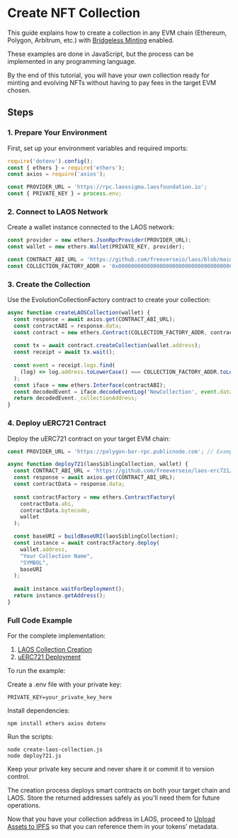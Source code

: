 # Create NFT Collection

This guide explains how to create a collection in any EVM chain (Ethereum, Polygon, Arbitrum, etc.) with [Bridgeless Minting](/learn/bridgeless-minting/introduction) enabled.

These examples are done in JavaScript, but the process can be implemented in any programming language.

By the end of this tutorial, you will have your own collection ready for minting and evolving NFTs without having to pay fees in the target EVM chosen.

## Steps

### 1. Prepare Your Environment

First, set up your environment variables and required imports:

```javascript
require('dotenv').config();
const { ethers } = require('ethers');
const axios = require('axios');

const PROVIDER_URL = 'https://rpc.laossigma.laosfoundation.io';
const { PRIVATE_KEY } = process.env;
```

### 2. Connect to LAOS Network
Create a wallet instance connected to the LAOS network:
```javascript
const provider = new ethers.JsonRpcProvider(PROVIDER_URL);
const wallet = new ethers.Wallet(PRIVATE_KEY, provider);

const CONTRACT_ABI_URL = 'https://github.com/freeverseio/laos/blob/main/pallets/laos-evolution/src/precompiles/evolution_collection_factory/contracts/EvolutionCollectionFactory.json?raw=true';
const COLLECTION_FACTORY_ADDR = '0x0000000000000000000000000000000000000403';
```
### 3. Create the Collection
Use the EvolutionCollectionFactory contract to create your collection:
```javascript
async function createLAOSCollection(wallet) {
  const response = await axios.get(CONTRACT_ABI_URL);
  const contractABI = response.data;
  const contract = new ethers.Contract(COLLECTION_FACTORY_ADDR, contractABI, wallet);
  
  const tx = await contract.createCollection(wallet.address);
  const receipt = await tx.wait();
  
  const event = receipt.logs.find(
    (log) => log.address.toLowerCase() === COLLECTION_FACTORY_ADDR.toLowerCase()
  );
  const iface = new ethers.Interface(contractABI);
  const decodedEvent = iface.decodeEventLog('NewCollection', event.data, event.topics);
  return decodedEvent._collectionAddress;
}
```
### 4. Deploy uERC721 Contract
Deploy the uERC721 contract on your target EVM chain:
```javascript
const PROVIDER_URL = 'https://polygon-bor-rpc.publicnode.com'; // Example for Polygon

async function deploy721(laosSiblingCollection, wallet) {
  const CONTRACT_ABI_URL = 'https://github.com/freeverseio/laos-erc721/blob/main/artifacts/contracts/ERC721Universal.sol/ERC721Universal.json?raw=true';
  const response = await axios.get(CONTRACT_ABI_URL);
  const contractData = response.data;
  
  const contractFactory = new ethers.ContractFactory(
    contractData.abi,
    contractData.bytecode,
    wallet
  );

  const baseURI = buildBaseURI(laosSiblingCollection);
  const instance = await contractFactory.deploy(
    wallet.address, 
    "Your Collection Name", 
    "SYMBOL", 
    baseURI
  );
  
  await instance.waitForDeployment();
  return instance.getAddress();
}
```
### Full Code Example
For the complete implementation:

1. [LAOS Collection Creation](https://github.com/freeverseio/laos-examples/blob/main/create-laos-collection.js)
2. [uERC721 Deployment](https://github.com/freeverseio/laos-examples/blob/main/deploy721.js)

To run the example:

Create a .env file with your private key:
```
PRIVATE_KEY=your_private_key_here
```
Install dependencies:

```
npm install ethers axios dotenv
```
Run the scripts:

```
node create-laos-collection.js
node deploy721.js
```

Keep your private key secure and never share it or commit it to version control.

The creation process deploys smart contracts on both your target chain and LAOS. Store the returned addresses safely as you'll need them for future operations.

Now that you have your collection address in LAOS, proceed to [Upload Assets to IPFS](/guides/how-to-without-api/ipfs-upload) so that you can reference them in your tokens’ metadata.
